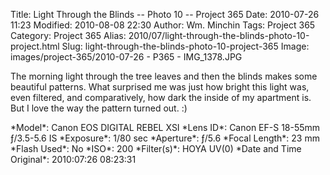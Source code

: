 Title: Light Through the Blinds -- Photo 10 -- Project 365
Date: 2010-07-26 11:23
Modified: 2010-08-08 22:30
Author: Wm. Minchin
Tags: Project 365
Category: Project 365
Alias: 2010/07/light-through-the-blinds-photo-10-project.html
Slug: light-through-the-blinds-photo-10-project-365
Image: images/project-365/2010-07-26 - P365 - IMG_1378.JPG

The morning light through the tree leaves and then the blinds makes some
beautiful patterns. What surprised me was just how bright this light
was, even filtered, and comparatively, how dark the inside of my
apartment is. But I love the way the pattern turned out. :)

<div markdown=1 class="photo-infobox">
*Model*: Canon EOS DIGITAL REBEL XSI  
*Lens ID*: Canon EF-S 18-55mm ƒ/3.5-5.6 IS
*Exposure*: 1/80 sec  
*Aperture*: ƒ/5.6  
*Focal Length*: 23 mm  
*Flash Used*: No  
*ISO*: 200  
*Filter(s)*: HOYA UV(0)  
*Date and Time Original*: 2010:07:26 08:23:31
</div>
